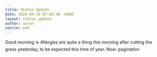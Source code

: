 ```yaml
---
title: Status Update
date: 2025-04-15 07:42:46 -0400
layout: status_update
author: aaron
source: web
---
```

Good morning ☕️ Allergies are quite a thing this morning after cutting the grass yesterday, to be expected this time of year. Now: pagination

